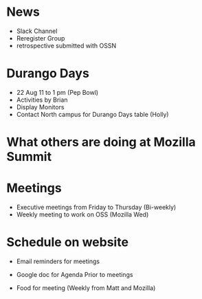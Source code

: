 # News
- Slack Channel
- Reregister Group
- retrospective submitted with OSSN
 

# Durango Days
- 22 Aug 11 to 1 pm (Pep Bowl)
- Activities by Brian
- Display Monitors
- Contact North campus for Durango Days table (Holly)


# What others are doing at Mozilla Summit


# Meetings 
- Executive meetings from Friday to Thursday (Bi-weekly)
- Weekly meeting to work on OSS (Mozilla Wed)

# Schedule on website

- Email reminders for meetings
- Google doc for Agenda Prior to meetings

- Food for meeting (Weekly from Matt and Mozilla)
